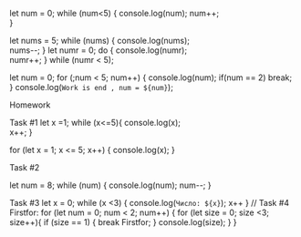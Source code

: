 let num = 0;
while (num<5) {
    console.log(num);
    num++;   
}

let nums = 5;
while (nums) {
    console.log(nums);  
    nums--;
}
let numr = 0;
do {
    console.log(numr);  
    numr++;
} while (numr < 5);

let num = 0;
for (;num < 5; num++) {
    console.log(num);
    if(num == 2) break;
}
console.log(`Work is end , num = ${num}`); 

Homework

Task #1
let x =1;
while (x<=5){
  console.log(x);   
  x++; 
}

for (let x = 1; x <= 5; x++) {
    console.log(x);
}

Task #2

let num = 8;
while (num) {
    console.log(num);
    num--;
}

Task #3
let x = 0;
while (x <3) {
    console.log(`Число: ${x}`);
    x++
}
// Task #4
Firstfor: for (let num = 0; num < 2; num++) {
    for (let size = 0; size <3; size++){
        if (size == 1) {
            break Firstfor;
        }
        console.log(size);
    }
}
